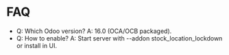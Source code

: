 # FAQ

- Q: Which Odoo version? A: 16.0 (OCA/OCB packaged).
- Q: How to enable? A: Start server with --addon stock_location_lockdown or install in UI.
